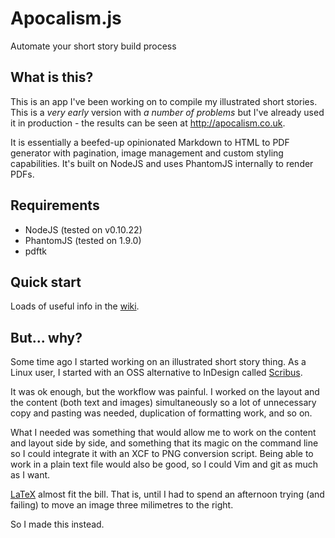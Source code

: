 Apocalism.js
=====

Automate your short story build process

What is this?
----

This is an app I've been working on to compile my illustrated short stories.
This is a _very early_ version with _a number of problems_ but I've already used it in production - the results can be seen at http://apocalism.co.uk.

It is essentially a beefed-up opinionated Markdown to HTML to PDF generator with pagination, image management and custom styling capabilities.
It's built on NodeJS and uses PhantomJS internally to render PDFs.

Requirements
----

- NodeJS (tested on v0.10.22)
- PhantomJS (tested on 1.9.0)
- pdftk

Quick start
----

Loads of useful info in the [wiki](https://github.com/andrey-p/apocalism-js/wiki).

But... why?
----

Some time ago I started working on an illustrated short story thing. As a Linux user, I started with an OSS alternative to InDesign called [Scribus](http://scribus.net/canvas/Scribus).

It was ok enough, but the workflow was painful. I worked on the layout and the content (both text and images) simultaneously so a lot of unnecessary copy and pasting was needed, duplication of formatting work, and so on.

What I needed was something that would allow me to work on the content and layout side by side, and something that its magic on the command line so I could integrate it with an XCF to PNG conversion script. Being able to work in a plain text file would also be good, so I could Vim and git as much as I want.

[LaTeX](http://latex-project.org/) almost fit the bill. That is, until I had to spend an afternoon trying (and failing) to move an image three milimetres to the right.

So I made this instead.
